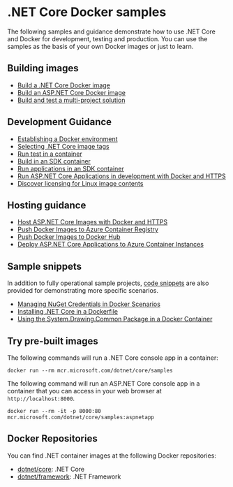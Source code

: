 # .NET Core Docker samples

The following samples and guidance demonstrate how to use .NET Core and Docker for development, testing and production. You can use the samples as the basis of your own Docker images or just to learn.

## Building images

* [Build a .NET Core Docker image](dotnetapp/README.md)
* [Build an ASP.NET Core Docker image](aspnetapp/README.md)
* [Build and test a multi-project solution](complexapp/README.md)

## Development Guidance

* [Establishing a Docker environment](establishing-docker-environment.md)
* [Selecting .NET Core image tags](selecting-tags.md)
* [Run test in a container](run-tests-in-sdk-container.md)
* [Build in an SDK container](build-in-sdk-container.md)
* [Run applications in an SDK container](run-in-sdk-container.md)
* [Run ASP.NET Core Applications in development with Docker and HTTPS](run-aspnetcore-https-development.md)
* [Discover licensing for Linux image contents](https://github.com/dotnet/dotnet-docker/blob/master/documentation/image-artifact-details.md)

## Hosting guidance

* [Host ASP.NET Core Images with Docker and HTTPS](host-aspnetcore-https.md)
* [Push Docker Images to Azure Container Registry](push-image-to-acr.md)
* [Push Docker Images to Docker Hub](push-image-to-dockerhub.md)
* [Deploy ASP.NET Core Applications to Azure Container Instances](deploy-container-to-aci.md)

## Sample snippets

In addition to fully operational sample projects, [code snippets](snippets/) are also provided for demonstrating more specific scenarios.

* [Managing NuGet Credentials in Docker Scenarios](snippets/nuget-credentials.md)
* [Installing .NET Core in a Dockerfile](snippets/installing-dotnet.md)
* [Using the System.Drawing.Common Package in a Docker Container](snippets/using-system-drawing-common.md)

## Try pre-built images

The following commands will run a .NET Core console app in a container:

```console
docker run --rm mcr.microsoft.com/dotnet/core/samples
```

The following command will run an ASP.NET Core console app in a container that you can access in your web browser at `http://localhost:8000`.

```console
docker run --rm -it -p 8000:80 mcr.microsoft.com/dotnet/core/samples:aspnetapp
```

## Docker Repositories

You can find .NET container images at the following Docker repositories:

* [dotnet/core](https://hub.docker.com/_/microsoft-dotnet-core/): .NET Core
* [dotnet/framework](https://hub.docker.com/_/microsoft-dotnet-framework/): .NET Framework
